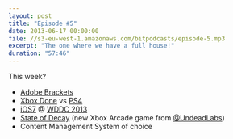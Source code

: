 ```yaml
---
layout: post
title: "Episode #5"
date: 2013-06-17 00:00:00
file: //s3-eu-west-1.amazonaws.com/bitpodcasts/episode-5.mp3
excerpt: "The one where we have a full house!"
duration: "57:46"
---
```


This week?

* [Adobe Brackets](http://brackets.io/)
* [Xbox Done](http://www.tumblr.com/tagged/xbox%20done) vs [PS4](http://uk.playstation.com/ps4/)
* [iOS7](http://www.apple.com/ios/ios7/) @ [WDDC 2013](https://developer.apple.com/wwdc/news/)
* [State of Decay](http://undeadlabs.com/stateofdecay/) (new Xbox Arcade game from [@UndeadLabs](https://twitter.com/UndeadLabs))
* Content Management System of choice

